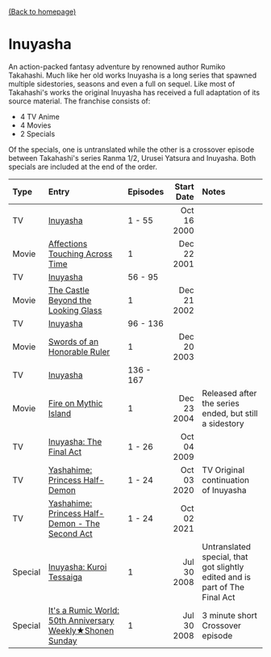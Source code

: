 [(Back to homepage)](../README.md)
# Inuyasha

An action-packed fantasy adventure by renowned author Rumiko Takahashi. Much like her old works Inuyasha is a long series that spawned multiple sidestories, seasons and even a full on sequel. Like most of Takahashi's works the original Inuyasha has received a full adaptation of its source material. The franchise consists of:
- 4 TV Anime
- 4 Movies
- 2 Specials

Of the specials, one is untranslated while the other is a crossover episode between Takahashi's series Ranma 1/2, Urusei Yatsura and Inuyasha. Both specials are included at the end of the order.

| **Type** | **Entry** | **Episodes** | **Start Date** | **Notes** |
| :------- | :-------- | :----------- | -------------: | :-------- |
| TV      | [Inuyasha](https://anilist.co/anime/249/)                                                   | 1 - 55    | Oct 16 2000 |  |
| Movie   | [Affections Touching Across Time](https://anilist.co/anime/452/)                            | 1         | Dec 22 2001 |  |
| TV      | [Inuyasha](https://anilist.co/anime/249/)                                                   | 56 - 95   |  |  |
| Movie   | [The Castle Beyond the Looking Glass](https://anilist.co/anime/450/)                        | 1         | Dec 21 2002 |  |
| TV      | [Inuyasha](https://anilist.co/anime/249/)                                                   | 96 - 136  |  |  |
| Movie   | [Swords of an Honorable Ruler](https://anilist.co/anime/451/)                               | 1         | Dec 20 2003 |  |
| TV      | [Inuyasha](https://anilist.co/anime/249/)                                                   | 136 - 167 |  |  |
| Movie   | [Fire on Mythic Island](https://anilist.co/anime/449/)                                      | 1         | Dec 23 2004 | Released after the series ended, but still a sidestory |
| TV      | [Inuyasha: The Final Act](https://anilist.co/anime/6811/)                                   | 1 - 26    | Oct 04 2009 |  |
| TV      | [Yashahime: Princess Half-Demon](https://anilist.co/anime/118399/)                          | 1 - 24    | Oct 03 2020 | TV Original continuation of Inuyasha |
| TV      | [Yashahime: Princess Half-Demon - The Second Act](https://anilist.co/anime/131264/)         | 1 - 24    | Oct 02 2021 |  |
| Special | [Inuyasha: Kuroi Tessaiga](https://anilist.co/anime/4886/)                                  | 1 | Jul 30 2008 | Untranslated special, that got slightly edited and is part of The Final Act |
| Special | [It's a Rumic World: 50th Anniversary Weekly★Shonen Sunday](https://anilist.co/anime/6566/)    | 1 | Jul 30 2008 | 3 minute short Crossover episode |
